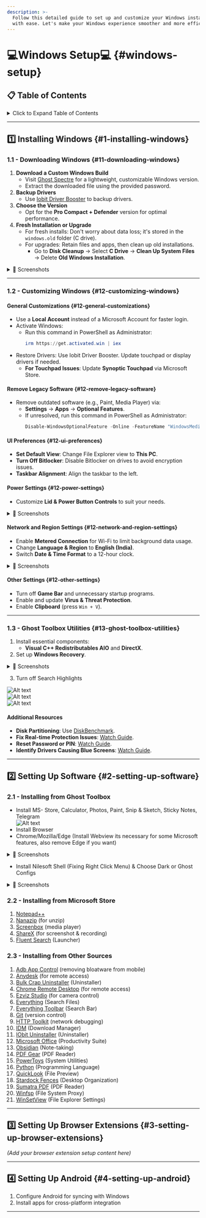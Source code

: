 ```yaml
---
description: >-
  Follow this detailed guide to set up and customize your Windows installation
  with ease. Let's make your Windows experience smoother and more efficient! 🚀
---
```


# 💻Windows Setup💻 {#windows-setup}

## 📋 Table of Contents

<details>
<summary>Click to Expand Table of Contents</summary>

1. [Installing Windows](#1-installing-windows)
   * [Downloading Windows](#11-downloading-windows)
   * [Customizing Windows](#12-customizing-windows)
     * [General Customizations](#12-general-customizations)
     * [Remove Legacy Software](#12-remove-legacy-software)
     * [UI Preferences](#12-ui-preferences)
     * [Power Settings](#12-power-settings)
     * [Network and Region Settings](#12-network-and-region-settings)
     * [Other Settings](#12-other-settings)
     * [Ghost Toolbox Utilities](#13-ghost-toolbox-utilities)
2. [Setting Up Software](#2-setting-up-software)
3. [Setting Up Browser Extensions](#3-setting-up-browser-extensions)
4. [Setting Up Android](#4-setting-up-android)

</details>

***

## 1️⃣ Installing Windows {#1-installing-windows}

### 1.1 - Downloading Windows {#11-downloading-windows}

1. **Download a Custom Windows Build**
   * Visit [Ghost Spectre](https://ghostclouds.xyz/wp/w11-24h2-pro/) for a lightweight, customizable Windows version.
   * Extract the downloaded file using the provided password.
2. **Backup Drivers**
   * Use [Iobit Driver Booster](https://www.teamos.xyz/search/1847348/?q=iobit+driver+booster&o=date) to backup drivers.
3. **Choose the Version**
   * Opt for the **Pro Compact + Defender** version for optimal performance.
4. **Fresh Installation or Upgrade**
   * For fresh installs: Don't worry about data loss; it's stored in the `windows.old` folder (C drive).
   * For upgrades: Retain files and apps, then clean up old installations.
     * Go to **Disk Cleanup** → Select **C Drive** → **Clean Up System Files** → Delete **Old Windows Installation**.

<details>
<summary>📸 Screenshots</summary>

![Alt text](https://imgur.com/3NWJxxf.png)  
![Alt text](https://imgur.com/clGR79b.png)  
![Alt text](https://imgur.com/KmzNUJ2.png)

</details>

***

### 1.2 - Customizing Windows {#12-customizing-windows}

#### General Customizations {#12-general-customizations}

* Use a **Local Account** instead of a Microsoft Account for faster login.
* Activate Windows:
  *   Run this command in PowerShell as Administrator:
      ```powershell
      irm https://get.activated.win | iex
      ```
* Restore Drivers: Use Iobit Driver Booster. Update touchpad or display drivers if needed.
  * **For Touchpad Issues**: Update **Synoptic Touchpad** via Microsoft Store.

#### Remove Legacy Software {#12-remove-legacy-software}

* Remove outdated software (e.g., Paint, Media Player) via:
  * **Settings** → **Apps** → **Optional Features**.
  *   If unresolved, run this command in PowerShell as Administrator:
      ```powershell
      Disable-WindowsOptionalFeature -Online -FeatureName "WindowsMediaPlayer" -NoRestart
      ```

#### UI Preferences {#12-ui-preferences}

* **Set Default View**: Change File Explorer view to **This PC**.
* **Turn Off Bitlocker**: Disable Bitlocker on drives to avoid encryption issues.
* **Taskbar Alignment**: Align the taskbar to the left.

#### Power Settings {#12-power-settings}

* Customize **Lid & Power Button Controls** to suit your needs.

<details>
<summary>📸 Screenshots</summary>

![Alt text](https://imgur.com/9fQf7AX.png)  
![Alt text](https://imgur.com/CL5N7yH.png)  
![Alt text](https://imgur.com/B7xY3VD.png)  
![Alt text](https://imgur.com/1fO2NmH.png)

</details>

#### Network and Region Settings {#12-network-and-region-settings}

* Enable **Metered Connection** for Wi-Fi to limit background data usage.
* Change **Language & Region** to **English (India)**.
* Switch **Date & Time Format** to a 12-hour clock.

<details>
<summary>📸 Screenshots</summary>

![Alt text](https://imgur.com/JXWvF9U.png)  
![Alt text](https://imgur.com/NMWyoeI.png)

</details>

#### Other Settings {#12-other-settings}

* Turn off **Game Bar** and unnecessary startup programs.
* Enable and update **Virus & Threat Protection**.
* Enable **Clipboard** (press `Win + V`).

***

### 1.3 - Ghost Toolbox Utilities {#13-ghost-toolbox-utilities}

1. Install essential components:
   * **Visual C++ Redistributables AIO** and **DirectX**.
2. Set up **Windows Recovery**.

<details>
<summary>📸 Screenshots</summary>

![Alt text](https://imgur.com/sNDlnfe.png)  
![Alt text](https://imgur.com/wP7gz44.png)  
![Alt text](https://imgur.com/n1i5c3G.png)  
![Alt text](https://imgur.com/LXtIlcR.png)  
![Alt text](https://imgur.com/PS8u0Kt.png)

</details>

3. Turn off Search Highlights

![Alt text](https://imgur.com/7P9xzpe.png)  
![Alt text](https://imgur.com/bW6U9KV.png)  
![Alt text](https://imgur.com/EVXdfti.png)

#### Additional Resources

* **Disk Partitioning**: Use [DiskBenchmark](https://www.diskgenius.com/free.php).
* **Fix Real-time Protection Issues**: [Watch Guide](https://www.youtube.com/watch?v=B22FMrO-vYM).
* **Reset Password or PIN**: [Watch Guide](https://www.youtube.com/watch?v=-0crAEE-6hA).
* **Identify Drivers Causing Blue Screens**: [Watch Guide](https://www.youtube.com/watch?v=Dw266cVGXic).

***

## 2️⃣ Setting Up Software {#2-setting-up-software}

### 2.1 - Installing from Ghost Toolbox

* Install MS- Store, Calculator, Photos, Paint, Snip & Sketch, Sticky Notes, Telegram  
  ![Alt text](https://imgur.com/7YmOo34.png)
* Install Browser
* Chrome/Mozilla/Edge (Install Webview its necessary for some Microsoft features, also remove Edge if you want)

<details>
<summary>📸 Screenshots</summary>

![Alt text](https://imgur.com/OIPzZd1.png)  
![Alt text](https://imgur.com/D2Lh7A8.png)  
![Alt text](https://imgur.com/Ber3MVF.png)

</details>

* Install Nilesoft Shell (Fixing Right Click Menu) & Choose Dark or Ghost Configs

<details>
<summary>📸 Screenshots</summary>

![Alt text](https://imgur.com/A2iwJnQ.png)  
![Alt text](https://imgur.com/r2WwynK.png)  
![Alt text](https://imgur.com/WZNPOq3.png)

</details>

### 2.2 - Installing from Microsoft Store

1. [Notepad++](https://apps.microsoft.com/detail/9MSMLRH6LZF3?hl=en-us&gl=IN&ocid=pdpshare)
2. [Nanazip](https://apps.microsoft.com/detail/9N8G7TSCL18R?hl=en&gl=IN&ocid=pdpshare) (for unzip)
3. [Screenbox](https://apps.microsoft.com/detail/9NTSNMSVCB5L?hl=en-us&gl=IN&ocid=pdpshare) (media player)
4. [ShareX](https://apps.microsoft.com/detail/9NBLGGH4Z1SP?hl=en-us&gl=IN&ocid=pdpshare) (for screenshot & recording)
5. [Fluent Search](https://apps.microsoft.com/detail/9NK1HLWHNP8S?hl=en-us&gl=IN&ocid=pdpshare) (Launcher)

### 2.3 - Installing from Other Sources

1. [Adb App Control](https://adbappcontrol.com/en/#download) (removing bloatware from mobile)
2. [Anydesk](https://anydesk.com/) (for remote access)
3. [Bulk Crap Uninstaller](https://www.bcuninstaller.com/) (Uninstaller)
4. [Chrome Remote Desktop](https://remotedesktop.google.com/) (for remote access)
5. [Ezviz Studio](https://support.ezviz.com/download) (for camera control)
6. [Everything](https://www.voidtools.com/) (Search Files)
7. [Everything Toolbar](https://github.com/srwi/EverythingToolbar) (Search Bar)
8. [Git](https://git-scm.com/) (version control)
9. [HTTP Toolkit](https://httptoolkit.com/) (network debugging)
10. [IDM](https://www.internetdownloadmanager.com/) (Download Manager)
11. [IObit Uninstaller](https://www.iobit.com/) (Uninstaller)
12. [Microsoft Office](https://www.office.com/) (Productivity Suite)
13. [Obsidian](https://obsidian.md/) (Note-taking)
14. [PDF Gear](https://pdfgear.com/) (PDF Reader)
15. [PowerToys](https://learn.microsoft.com/en-us/windows/powertoys/) (System Utilities)
16. [Python](https://www.python.org/) (Programming Language)
17. [QuickLook](https://pooi.moe/QuickLook/) (File Preview)
18. [Stardock Fences](https://www.stardock.com/products/fences/) (Desktop Organization)
19. [Sumatra PDF](https://www.sumatrapdfreader.org/) (PDF Reader)
20. [Winfsp](https://winfsp.dev/) (File System Proxy)
21. [WinSetView](https://github.com/LesFerch/WinSetView) (File Explorer Settings)

***

## 3️⃣ Setting Up Browser Extensions {#3-setting-up-browser-extensions}

*(Add your browser extension setup content here)*

***

## 4️⃣ Setting Up Android {#4-setting-up-android}

1. Configure Android for syncing with Windows
2. Install apps for cross-platform integration

***
